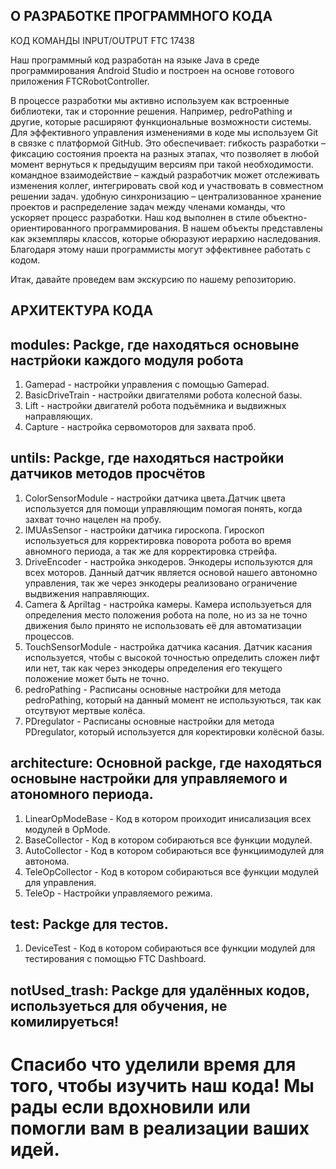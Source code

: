 ## О РАЗРАБОТКЕ ПРОГРАММНОГО КОДА

КОД КОМАНДЫ INPUT/OUTPUT FTC 17438

Наш программный код разработан на языке Java в среде программирования Android Studio и построен на основе 
готового приложения FTCRobotController. 

В процессе разработки мы активно используем как встроенные библиотеки, так и сторонние решения. 
Например, pedroPathing и другие, которые расширяют функциональные возможности системы.
Для эффективного управления изменениями в коде мы используем Git в связке с платформой GitHub. Это обеспечивает:
гибкость разработки – фиксацию состояния проекта на разных этапах, что позволяет в любой момент вернуться к 
предыдущим версиям при такой необходимости.
командное взаимодействие – каждый разработчик может отслеживать изменения коллег, интегрировать свой код 
и участвовать в совместном решении задач.
удобную синхронизацию – централизованное хранение проектов и распределение задач между членами команды, 
что ускоряет процесс разработки. Наш код выполнен в стиле объектно-ориентированного программирования. 
В нашем объекты представлены как экземпляры классов, которые обюразуют иерархию наследования. 
Благодаря этому наши программисты могут эффективнее работать с кодом.

Итак, давайте проведем вам экскурсию по нашему репозиторию.

## АРХИТЕКТУРА КОДА


## modules:    Packge, где находяться основыне настрйоки каждого модуля робота

1. Gamepad - настройки управления с помощью Gamepad.
2. BasicDriveTrain - настройки двигателями робота колесной базы.
3. Lift - настройки двигателй робота подъёмника и выдвижных направляющих.
4. Capture - настройка сервомоторов для захвата проб.

## untils:    	Packge, где находяться настройки датчиков методов просчётов
1. ColorSensorModule - настройки датчика цвета.Датчик цвета используется для помощи управляющим помогая понять, когда захват точно нацелен на пробу.
2. IMUAsSensor - настройки датчика гироскопа. Гироскоп используеться для корректировка поворота робота во время авномного периода, а так же для корректировка стрейфа.
3. DriveEncoder - настройка энкодеров. Энкодеры используются для всех моторов. Данный датчик является основой нашего автономно управления, так же через энкодеры реализовано ограничение выдвижения направляющих.
4. Camera & Apriltag - настройка камеры. Камера используеться для определения место положения робота на поле, но из за не точно движения было принято не использовать её для автоматизации процессов.
5. TouchSensorModule - настройка датчика касания. Датчик касания используется, чтобы с высокой точностью определить сложен лифт или нет, так как через энкодеры определения его текущего положение может быть не точно.
6. pedroPathing - Расписаны основные настройки для метода pedroPathing, который на данный момент не используються, так как отсутвуют мертвые колёса.
7. PDregulator - Расписаны основные настройки для метода PDregulator, который используется для коректировки колёсной базы.

## architecture:  Основной packge, где находяться основыне настройки для управляемого и атономного периода.

1. LinearOpModeBase - Код в котором проиходит инисализация всех модулей в OpMode.
2. BaseCollector - Код в котором собираються все функции модулей.
3. AutoCollector - Код в котором собираються все функциимодулей для автонома.
4. TeleOpCollector - Код в котором собираються все функции модулей для управления.
5. TeleOp - Настройки управляемого режима.

## test:	Packge для тестов.

1. DeviceTest - Код в котором собираються все функции модулей для тестирования с помощью FTC Dashboard.

## notUsed_trash: Packge для удалённых кодов, используеться для обучения, не комилируеться!

# Спасибо что уделили время для того, чтобы изучить наш кода! Мы рады если вдохновили или помогли вам в реализации ваших идей.